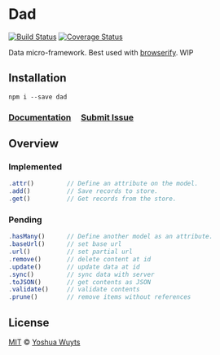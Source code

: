 # Dad

[![Build Status](https://travis-ci.org/yoshuawuyts/dad.svg)](https://travis-ci.org/yoshuawuyts/dad)
[![Coverage Status](https://coveralls.io/repos/yoshuawuyts/dad/badge.png)](https://coveralls.io/r/yoshuawuyts/dad)

Data micro-framework. Best used with [browserify](https://github.com/substack/node-browserify). WIP

## Installation
````
npm i --save dad
````

### [Documentation](https://github.com/yoshuawuyts/dad/tree/master/docs/methods.md) &nbsp;&nbsp;&nbsp; [Submit Issue](https://github.com/yoshuawuyts/dad/issues)

## Overview
### Implemented
````js
.attr()         // Define an attribute on the model.
.add()          // Save records to store.
.get()          // Get records from the store.
````

### Pending
````js
.hasMany()      // Define another model as an attribute.
.baseUrl()      // set base url
.url()          // set partial url
.remove()       // delete content at id
.update()       // update data at id
.sync()         // sync data with server
.toJSON()       // get contents as JSON
.validate()     // validate contents
.prune()        // remove items without references
````

## License
[MIT](https://tldrlegal.com/license/mit-license) © [Yoshua Wuyts](yoshuawuyts.com)
